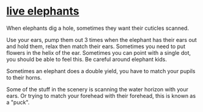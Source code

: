 # [live elephants](https://www.youtube.com/watch?v=VUJbDTIYlM4)

When elephants dig a hole, sometimes they want their cuticles scanned.

Use your ears, pump them out 3 times when the elephant has their ears out and hold them, relax then match their ears.
Sometimes you need to put flowers in the helix of the ear.
Sometimes you can point with a single dot, you should be able to feel this.
Be careful around elephant kids.

Sometimes an elephant does a double yield, you have to match your pupils to their horns.

Some of the stuff in the scenery is scanning the water horizon with your ears.  Or trying to match your forehead with their forehead, this is known as a "puck".
